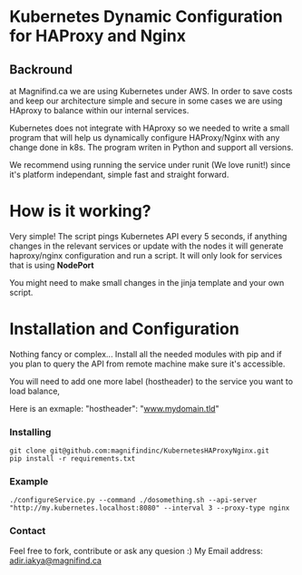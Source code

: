 # Kubernetes Dynamic Configuration for HAProxy and Nginx
## Backround
at Magnifind.ca we are using Kubernetes under AWS. In order to save costs and keep our architecture simple and secure in some cases we are using HAproxy to balance within our internal services.

Kubernetes does not integrate with HAproxy so we needed to write a small program that will help us dynamically configure HAProxy/Nginx with any change done in k8s. The program writen in Python and support all versions.

We recommend using running the service under runit (We love runit!) since it's platform independant, simple fast and straight forward.

# How is it working?
Very simple! The script pings Kubernetes API every 5 seconds, if anything changes in the relevant services or update with the nodes it will generate haproxy/nginx configuration and run a script. It will only look for services that is using **NodePort**

You might need to make small changes in the jinja template and your own script. 

# Installation and Configuration
Nothing fancy or complex... Install all the needed modules with pip and if you plan to query the API from remote machine make sure it's accessible. 

You will need to add one more label (hostheader) to the service you want to load balance,

Here is an exmaple: "hostheader": "www.mydomain.tld"

### Installing

```
git clone git@github.com:magnifindinc/KubernetesHAProxyNginx.git 
pip install -r requirements.txt
```

### Example
```
./configureService.py --command ./dosomething.sh --api-server "http://my.kubernetes.localhost:8080" --interval 3 --proxy-type nginx
```

### Contact
Feel free to fork, contribute or ask any quesion :)
My Email address: adir.iakya@magnifind.ca






